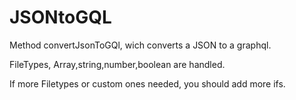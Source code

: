 # JSONtoGQL
Method convertJsonToGQl, wich converts a JSON to a graphql.

FileTypes, Array,string,number,boolean are handled.

If more Filetypes or custom ones needed, you should add more ifs.

